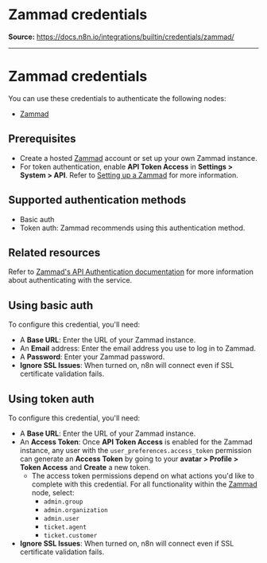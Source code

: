# Zammad credentials

**Source:** https://docs.n8n.io/integrations/builtin/credentials/zammad/

---

# Zammad credentials

You can use these credentials to authenticate the following nodes:

- [Zammad](../../app-nodes/n8n-nodes-base.zammad/)

## Prerequisites

- Create a hosted [Zammad](https://zammad.com/) account or set up your own Zammad instance.
- For token authentication, enable **API Token Access** in **Settings > System > API**. Refer to [Setting up a Zammad](https://admin-docs.zammad.org/en/latest/system/integrations/zabbix.html?#setting-up-a-zammad) for more information.

## Supported authentication methods

- Basic auth
- Token auth: Zammad recommends using this authentication method.

## Related resources

Refer to [Zammad's API Authentication documentation](https://docs.zammad.org/en/latest/api/intro.html?#authentication) for more information about authenticating with the service.

## Using basic auth

To configure this credential, you'll need:

- A **Base URL**: Enter the URL of your Zammad instance.
- An **Email** address: Enter the email address you use to log in to Zammad.
- A **Password**: Enter your Zammad password.
- **Ignore SSL Issues**: When turned on, n8n will connect even if SSL certificate validation fails.

## Using token auth

To configure this credential, you'll need:

- A **Base URL**: Enter the URL of your Zammad instance.
- An **Access Token**: Once **API Token Access** is enabled for the Zammad instance, any user with the `user_preferences.access_token` permission can generate an **Access Token** by going to your **avatar > Profile > Token Access** and **Create** a new token.
  - The access token permissions depend on what actions you'd like to complete with this credential. For all functionality within the [Zammad](../../app-nodes/n8n-nodes-base.zammad/) node, select:
    - `admin.group`
    - `admin.organization`
    - `admin.user`
    - `ticket.agent`
    - `ticket.customer`
- **Ignore SSL Issues**: When turned on, n8n will connect even if SSL certificate validation fails.
